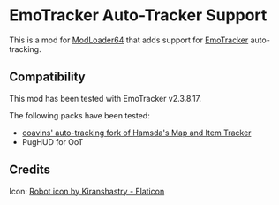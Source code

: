 # EmoTracker Auto-Tracker Support

This is a mod for [ModLoader64](https://github.com/hylian-modding/ModLoader64) that adds support for [EmoTracker](https://emotracker.net/) auto-tracking.

## Compatibility

This mod has been tested with EmoTracker v2.3.8.17.

The following packs have been tested:

- [coavins' auto-tracking fork of Hamsda's Map and Item Tracker](https://github.com/coavins/EmoTrackerPacks)
- PugHUD for OoT

## Credits

Icon: [Robot icon by Kiranshastry - Flaticon](https://www.flaticon.com/free-icon/robot_711923)
